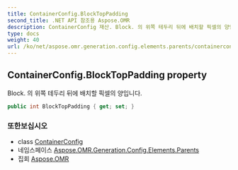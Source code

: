 ```yaml
---
title: ContainerConfig.BlockTopPadding
second_title: .NET API 참조용 Aspose.OMR
description: ContainerConfig 재산. Block. 의 위쪽 테두리 뒤에 배치할 픽셀의 양입니다.
type: docs
weight: 40
url: /ko/net/aspose.omr.generation.config.elements.parents/containerconfig/blocktoppadding/
---
```

## ContainerConfig.BlockTopPadding property

Block. 의 위쪽 테두리 뒤에 배치할 픽셀의 양입니다.

```csharp
public int BlockTopPadding { get; set; }
```

### 또한보십시오

* class [ContainerConfig](../)
* 네임스페이스 [Aspose.OMR.Generation.Config.Elements.Parents](../../containerconfig/)
* 집회 [Aspose.OMR](../../../)


